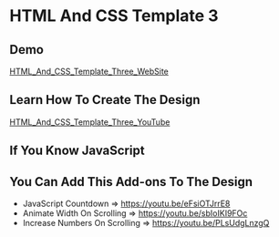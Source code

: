 # HTML And CSS Template 3

## Demo

 [HTML_And_CSS_Template_Three_WebSite](https://elzerowebschool.github.io/HTML_And_CSS_Template_Three/)

## Learn How To Create The Design

 [HTML_And_CSS_Template_Three_YouTube](https://youtube.com/playlist?list=PLDoPjvoNmBAxuCSp2_-9LurPqRVwketnc)

## If You Know JavaScript

## You Can Add This Add-ons To The Design

- JavaScript Countdown => https://youtu.be/eFsiOTJrrE8
- Animate Width On Scrolling => https://youtu.be/sbIoIKI9FOc
- Increase Numbers On Scrolling => https://youtu.be/PLsUdgLnzgQ
